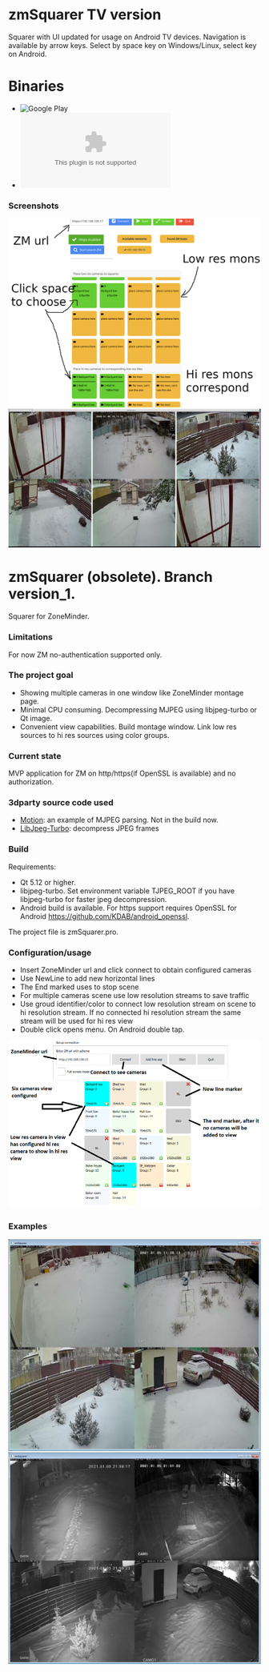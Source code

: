 # zmSquarer TV version
Squarer with UI updated for usage on Android TV devices. Navigation is available by arrow keys. Select by space key on Windows/Linux, select key on Android.

# Binaries
* ![Google Play](https://play.google.com/store/apps/details?id=org.dkfsoft.zmSquarerTV)
* ![Win 64](https://github.com/a-pavlov/zmSquarer/releases/download/initial/release_win64_unsigned.zip)

### Screenshots
![cfg_tv_1](images/cfg_tv_1.png)
![cfg_tv_22](images/cfg_tv_2.png)

# zmSquarer (obsolete). Branch version_1.
Squarer for ZoneMinder.

### Limitations
For now ZM no-authentication supported only.

### The project goal
* Showing multiple cameras in one window like ZoneMinder montage page.
* Minimal CPU consuming. Decompressing MJPEG using libjpeg-turbo or Qt image.
* Convenient view capabilities. Build montage window. Link low res sources to hi res sources using color groups.

### Current state
MVP application for ZM on http/https(if OpenSSL is available) and no authorization.

### 3dparty source code used
* [Motion](https://github.com/Motion-Project/motion): an example of MJPEG parsing. Not in the build now.
* [LibJpeg-Turbo](https://github.com/libjpeg-turbo/libjpeg-turbo): decompress JPEG frames

### Build
Requirements:
* Qt 5.12 or higher.
* libjpeg-turbo. Set environment variable TJPEG_ROOT if you have libjpeg-turbo for faster jpeg decompression.
* Android build is available. For https support requires OpenSSL for Android https://github.com/KDAB/android_openssl.

The project file is zmSquarer.pro.

### Configuration/usage
* Insert ZoneMinder url and click connect to obtain configured cameras
* Use NewLine to add new horizontal lines
* The End marked uses to stop scene
* For multiple cameras scene use low resolution streams to save traffic
* Use groud identifier/color to connect low resolution stream on scene to hi resolution stream. If no connected hi resolution stream the same stream will be used for hi res view
* Double click opens menu. On Android double tap.

![cfg](images/cfg.png)

### Examples
![zmSquarer](images/zmSquarer.png)
![zmSquarer2](images/zmSquarer2.png)


